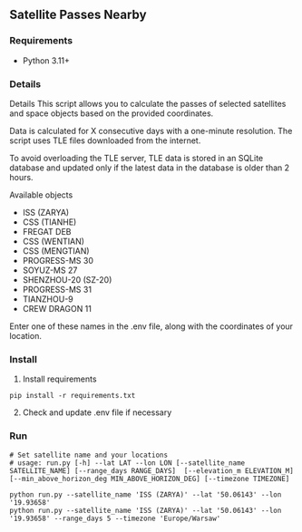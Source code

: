 ## Satellite Passes Nearby

### Requirements
- Python 3.11+

### Details
Details
This script allows you to calculate the passes of selected satellites and space objects based on the provided coordinates.  
  
Data is calculated for X consecutive days with a one-minute resolution. The script uses TLE files downloaded from the internet.  
  
To avoid overloading the TLE server, TLE data is stored in an SQLite database and updated only if the latest data in the database is older than 2 hours.  

Available objects  
- ISS (ZARYA)  
- CSS (TIANHE)  
- FREGAT DEB  
- CSS (WENTIAN)  
- CSS (MENGTIAN)  
- PROGRESS-MS 30  
- SOYUZ-MS 27  
- SHENZHOU-20 (SZ-20)  
- PROGRESS-MS 31  
- TIANZHOU-9  
- CREW DRAGON 11  

Enter one of these names in the .env file, along with the coordinates of your location.  

### Install
1. Install requirements
```shell
pip install -r requirements.txt
```
2. Check and update .env file if necessary

### Run
```shell
# Set satellite name and your locations
# usage: run.py [-h] --lat LAT --lon LON [--satellite_name SATELLITE_NAME] [--range_days RANGE_DAYS]  [--elevation_m ELEVATION_M] [--min_above_horizon_deg MIN_ABOVE_HORIZON_DEG] [--timezone TIMEZONE]

python run.py --satellite_name 'ISS (ZARYA)' --lat '50.06143' --lon '19.93658'
python run.py --satellite_name 'ISS (ZARYA)' --lat '50.06143' --lon '19.93658' --range_days 5 --timezone 'Europe/Warsaw'
```

